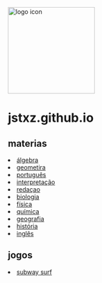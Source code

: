 <img src="https://upload.wikimedia.org/wikipedia/commons/8/85/Smiley.svg"  alt="logo icon" style="height: 200px; width:200px;"/>

# jstxz.github.io 


## materias

 <li class="masthead__menu-item">
     <a href="materias/algebra.html" target="_blank" rel="noopener noreferrer">álgebra</a>
    </li>

<li class="masthead__menu-item">
     <a href="materias/geometria.html" target="_blank" rel="noopener noreferrer">geometira</a>
    </li>

<li class="masthead__menu-item">
     <a href="materias/portugues.html" target="_blank" rel="noopener noreferrer">português</a>
    </li>

<li class="masthead__menu-item">
     <a href="materias/interpretacao.html" target="_blank" rel="noopener noreferrer">interpretação</a>
    </li>

<li class="masthead__menu-item">
     <a href="materias/redacao.html" target="_blank" rel="noopener noreferrer">redaçao</a>
    </li>
    
<li class="masthead__menu-item">
     <a href="materias/biologia.html" target="_blank" rel="noopener noreferrer">biologia</a>
    </li>

<li class="masthead__menu-item">
     <a href="materias/fisica.html" target="_blank" rel="noopener noreferrer">física</a>
    </li>

<li class="masthead__menu-item">
     <a href="materias/quimica.html" target="_blank" rel="noopener noreferrer">química</a>
    </li>

<li class="masthead__menu-item">
     <a href="materias/geografia.html" target="_blank" rel="noopener noreferrer">geografia</a>

<li class="masthead__menu-item">
     <a href="materias/historia.html" target="_blank" rel="noopener noreferrer">história</a>
    </li>

<li class="masthead__menu-item">
     <a href="materias/ingles.html" target="_blank" rel="noopener noreferrer">inglês</a>
    </li>

## jogos

 <li class="masthead__menu-item">
     <a href="jogo/subwaysurfers.html" target="_blank" rel="noopener noreferrer">subway surf</a>
    </li>
